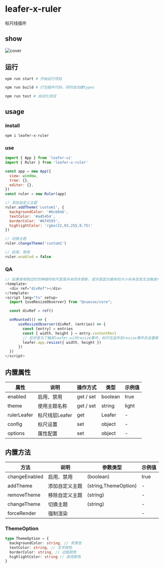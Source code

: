# leafer-x-ruler

标尺线插件

## show

![cover](https://github.com/LvHuaiSheng/leafer-x-ruler/blob/master/playground/src/assets/cover.png?raw=true)

## 运行

```sh
npm run start # 开始运行项目

npm run build # 打包插件代码，同时会创建types

npm run test # 自动化测试
```

## usage

### install

```shell
npm i leafer-x-ruler  
```

### use

```js
import { App } from 'leafer-ui'
import { Ruler } from 'leafer-x-ruler'

const app = new App({
  view: window,
  tree: {},
  editor: {},
})
const ruler = new Ruler(app)

// 添加自定义主题  
ruler.addTheme('custom1', {
  backgroundColor: '#6cb0ab',
  textColor: '#a45454',
  borderColor: '#6f4593',
  highlightColor: 'rgba(22,93,255,0.75)'
})

// 切换主题  
ruler.changeTheme('custom1')

// 启用、禁用  
ruler.enabled = false
```
### QA
```js
// 如果使用侧边栏的伸缩时标尺宽高并未同步更新，或许是因为画布的大小并未改变无法触发resize事件；如果想改变画布的大小并使标尺同步，需要自行监听窗口大小变化，并触发leafer-ui的resize事件，以下是在vue3中使用的示例： 
<template>
  <div ref="divRef"></div>
</template>
<script lang="ts" setup>
  import {useResizeObserver} from "@vueuse/core";

  const divRef = ref()

  onMounted(() => {
      useResizeObserver(divRef, (entries) => {
        const [entry] = entries
        const { width, height } = entry.contentRect
        // 这步是为了触发leafer-ui的resize事件，标尺在监听到resize事件后会重新渲染
        leafer.app.resize({ width, height })
      })
  })
</script>
```

## 内置属性

<table>
<thead>
  <th>属性</th>
  <th>说明</th>
  <th>操作方式</th>
  <th>类型</th>
  <th>示例值</th>
</thead>
<tr>
  <td>enabled</td>
  <td>启用、禁用</td>
  <td>get / set</td>
  <td>boolean</td>
  <td>true</td>
</tr>
<tr>
  <td>theme</td>
  <td>使用主题名称</td>
  <td>get / set</td>
  <td>string</td>
  <td>light</td>
</tr>
<tr>
  <td>rulerLeafer</td>
  <td>标尺线层Leafer</td>
  <td>get</td>
  <td>Leafer</td>
  <td>-</td>
</tr>
<tr>
  <td>config</td>
  <td>标尺设置</td>
  <td>set</td>
  <td>object</td>
  <td>-</td>
</tr>
<tr>
  <td>options</td>
  <td>属性配置</td>
  <td>set</td>
  <td>object</td>
  <td>-</td>
</tr>
</table>

## 内置方法
<table>
<thead>
  <th>方法</th>
  <th>说明</th>
  <th>参数类型</th>
  <th>示例值</th>
</thead>
<tr>
  <td>changeEnabled</td>
  <td>启用、禁用</td>
  <td>(boolean)</td>
  <td>true</td>
</tr>
<tr>
  <td>addTheme</td>
  <td>添加自定义主题</td>
  <td>(string,ThemeOption)</td>
  <td>-</td>
</tr>
<tr>
  <td>removeTheme</td>
  <td>移除自定义主题</td>
  <td>(string)</td>
  <td>-</td>
</tr>
<tr>
  <td>changeTheme</td>
  <td>切换主题</td>
  <td>(string)</td>
  <td>-</td>
</tr>
<tr>
  <td>forceRender</td>
  <td>强制渲染</td>
  <td></td>
  <td>-</td>
</tr>
</table>

### ThemeOption

```ts
type ThemeOption = {
  backgroundColor: string, // 背景色
  textColor: string, // 文字颜色
  borderColor: string, // 边框颜色
  highlightColor: string // 高亮颜色
}
```
